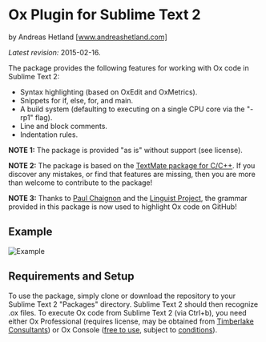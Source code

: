 Ox Plugin for Sublime Text 2
=====================================

by Andreas Hetland
[www.andreashetland.com]

*Latest revision:* 2015-02-16. 

The package provides the following features for working with Ox code in Sublime Text 2:
* Syntax highlighting (based on OxEdit and OxMetrics).
* Snippets for if, else, for, and main.
* A build system (defaulting to executing on a single CPU core via the "-rp1" flag).
* Line and block comments.
* Indentation rules.

**NOTE 1:** The package is provided "as is" without support (see license).

**NOTE 2:** The package is based on the [TextMate package for C/C++](https://github.com/textmate/c.tmbundle). If you discover any mistakes, or find that features are missing, then you are more than welcome to contribute to the package!

**NOTE 3:** Thanks to [Paul Chaignon](https://github.com/pchaigno) and the [Linguist Project](https://github.com/github/linguist), the grammar provided in this package is now used to highlight Ox code on GitHub!


Example
------------

![Example](http://i.imgur.com/bXCRdgg.png?raw=true)


Requirements and Setup
------------

To use the package, simply clone or download the repository to your Sublime Text 2 "Packages" directory. Sublime Text 2 should then recognize .ox files. To execute Ox code from Sublime Text 2 (via Ctrl+b), you need either Ox Professional (requires license, may be obtained from [Timberlake Consultants](http://www.timberlake.co.uk/)) or Ox Console ([free to use](http://www.doornik.com/download/oxmetrics7/Ox_Console/), subject to [conditions](http://www.doornik.com/ox/licence_Ox_Console.txt)).
